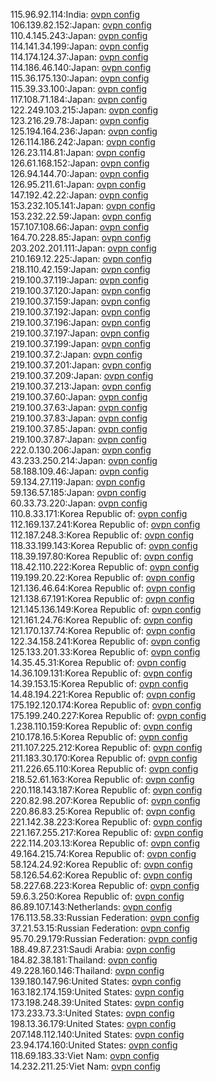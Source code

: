 115.96.92.114:India: [ovpn config](vpn/115_96_92_114.ovpn)  
106.139.82.152:Japan: [ovpn config](vpn/106_139_82_152.ovpn)  
110.4.145.243:Japan: [ovpn config](vpn/110_4_145_243.ovpn)  
114.141.34.199:Japan: [ovpn config](vpn/114_141_34_199.ovpn)  
114.174.124.37:Japan: [ovpn config](vpn/114_174_124_37.ovpn)  
114.186.46.140:Japan: [ovpn config](vpn/114_186_46_140.ovpn)  
115.36.175.130:Japan: [ovpn config](vpn/115_36_175_130.ovpn)  
115.39.33.100:Japan: [ovpn config](vpn/115_39_33_100.ovpn)  
117.108.71.184:Japan: [ovpn config](vpn/117_108_71_184.ovpn)  
122.249.103.215:Japan: [ovpn config](vpn/122_249_103_215.ovpn)  
123.216.29.78:Japan: [ovpn config](vpn/123_216_29_78.ovpn)  
125.194.164.236:Japan: [ovpn config](vpn/125_194_164_236.ovpn)  
126.114.186.242:Japan: [ovpn config](vpn/126_114_186_242.ovpn)  
126.23.114.81:Japan: [ovpn config](vpn/126_23_114_81.ovpn)  
126.61.168.152:Japan: [ovpn config](vpn/126_61_168_152.ovpn)  
126.94.144.70:Japan: [ovpn config](vpn/126_94_144_70.ovpn)  
126.95.211.61:Japan: [ovpn config](vpn/126_95_211_61.ovpn)  
147.192.42.22:Japan: [ovpn config](vpn/147_192_42_22.ovpn)  
153.232.105.141:Japan: [ovpn config](vpn/153_232_105_141.ovpn)  
153.232.22.59:Japan: [ovpn config](vpn/153_232_22_59.ovpn)  
157.107.108.66:Japan: [ovpn config](vpn/157_107_108_66.ovpn)  
164.70.228.85:Japan: [ovpn config](vpn/164_70_228_85.ovpn)  
203.202.201.111:Japan: [ovpn config](vpn/203_202_201_111.ovpn)  
210.169.12.225:Japan: [ovpn config](vpn/210_169_12_225.ovpn)  
218.110.42.159:Japan: [ovpn config](vpn/218_110_42_159.ovpn)  
219.100.37.119:Japan: [ovpn config](vpn/219_100_37_119.ovpn)  
219.100.37.120:Japan: [ovpn config](vpn/219_100_37_120.ovpn)  
219.100.37.159:Japan: [ovpn config](vpn/219_100_37_159.ovpn)  
219.100.37.192:Japan: [ovpn config](vpn/219_100_37_192.ovpn)  
219.100.37.196:Japan: [ovpn config](vpn/219_100_37_196.ovpn)  
219.100.37.197:Japan: [ovpn config](vpn/219_100_37_197.ovpn)  
219.100.37.199:Japan: [ovpn config](vpn/219_100_37_199.ovpn)  
219.100.37.2:Japan: [ovpn config](vpn/219_100_37_2.ovpn)  
219.100.37.201:Japan: [ovpn config](vpn/219_100_37_201.ovpn)  
219.100.37.209:Japan: [ovpn config](vpn/219_100_37_209.ovpn)  
219.100.37.213:Japan: [ovpn config](vpn/219_100_37_213.ovpn)  
219.100.37.60:Japan: [ovpn config](vpn/219_100_37_60.ovpn)  
219.100.37.63:Japan: [ovpn config](vpn/219_100_37_63.ovpn)  
219.100.37.83:Japan: [ovpn config](vpn/219_100_37_83.ovpn)  
219.100.37.85:Japan: [ovpn config](vpn/219_100_37_85.ovpn)  
219.100.37.87:Japan: [ovpn config](vpn/219_100_37_87.ovpn)  
222.0.130.206:Japan: [ovpn config](vpn/222_0_130_206.ovpn)  
43.233.250.214:Japan: [ovpn config](vpn/43_233_250_214.ovpn)  
58.188.109.46:Japan: [ovpn config](vpn/58_188_109_46.ovpn)  
59.134.27.119:Japan: [ovpn config](vpn/59_134_27_119.ovpn)  
59.136.57.185:Japan: [ovpn config](vpn/59_136_57_185.ovpn)  
60.33.73.220:Japan: [ovpn config](vpn/60_33_73_220.ovpn)  
110.8.33.171:Korea Republic of: [ovpn config](vpn/110_8_33_171.ovpn)  
112.169.137.241:Korea Republic of: [ovpn config](vpn/112_169_137_241.ovpn)  
112.187.248.3:Korea Republic of: [ovpn config](vpn/112_187_248_3.ovpn)  
118.33.199.143:Korea Republic of: [ovpn config](vpn/118_33_199_143.ovpn)  
118.39.197.80:Korea Republic of: [ovpn config](vpn/118_39_197_80.ovpn)  
118.42.110.222:Korea Republic of: [ovpn config](vpn/118_42_110_222.ovpn)  
119.199.20.22:Korea Republic of: [ovpn config](vpn/119_199_20_22.ovpn)  
121.136.46.64:Korea Republic of: [ovpn config](vpn/121_136_46_64.ovpn)  
121.138.67.191:Korea Republic of: [ovpn config](vpn/121_138_67_191.ovpn)  
121.145.136.149:Korea Republic of: [ovpn config](vpn/121_145_136_149.ovpn)  
121.161.24.76:Korea Republic of: [ovpn config](vpn/121_161_24_76.ovpn)  
121.170.137.74:Korea Republic of: [ovpn config](vpn/121_170_137_74.ovpn)  
122.34.158.241:Korea Republic of: [ovpn config](vpn/122_34_158_241.ovpn)  
125.133.201.33:Korea Republic of: [ovpn config](vpn/125_133_201_33.ovpn)  
14.35.45.31:Korea Republic of: [ovpn config](vpn/14_35_45_31.ovpn)  
14.36.109.131:Korea Republic of: [ovpn config](vpn/14_36_109_131.ovpn)  
14.39.153.15:Korea Republic of: [ovpn config](vpn/14_39_153_15.ovpn)  
14.48.194.221:Korea Republic of: [ovpn config](vpn/14_48_194_221.ovpn)  
175.192.120.174:Korea Republic of: [ovpn config](vpn/175_192_120_174.ovpn)  
175.199.240.227:Korea Republic of: [ovpn config](vpn/175_199_240_227.ovpn)  
1.238.110.159:Korea Republic of: [ovpn config](vpn/1_238_110_159.ovpn)  
210.178.16.5:Korea Republic of: [ovpn config](vpn/210_178_16_5.ovpn)  
211.107.225.212:Korea Republic of: [ovpn config](vpn/211_107_225_212.ovpn)  
211.183.30.170:Korea Republic of: [ovpn config](vpn/211_183_30_170.ovpn)  
211.226.65.110:Korea Republic of: [ovpn config](vpn/211_226_65_110.ovpn)  
218.52.61.163:Korea Republic of: [ovpn config](vpn/218_52_61_163.ovpn)  
220.118.143.187:Korea Republic of: [ovpn config](vpn/220_118_143_187.ovpn)  
220.82.98.207:Korea Republic of: [ovpn config](vpn/220_82_98_207.ovpn)  
220.86.83.25:Korea Republic of: [ovpn config](vpn/220_86_83_25.ovpn)  
221.142.38.223:Korea Republic of: [ovpn config](vpn/221_142_38_223.ovpn)  
221.167.255.217:Korea Republic of: [ovpn config](vpn/221_167_255_217.ovpn)  
222.114.203.13:Korea Republic of: [ovpn config](vpn/222_114_203_13.ovpn)  
49.164.215.74:Korea Republic of: [ovpn config](vpn/49_164_215_74.ovpn)  
58.124.24.92:Korea Republic of: [ovpn config](vpn/58_124_24_92.ovpn)  
58.126.54.62:Korea Republic of: [ovpn config](vpn/58_126_54_62.ovpn)  
58.227.68.223:Korea Republic of: [ovpn config](vpn/58_227_68_223.ovpn)  
59.6.3.250:Korea Republic of: [ovpn config](vpn/59_6_3_250.ovpn)  
86.89.107.143:Netherlands: [ovpn config](vpn/86_89_107_143.ovpn)  
176.113.58.33:Russian Federation: [ovpn config](vpn/176_113_58_33.ovpn)  
37.21.53.15:Russian Federation: [ovpn config](vpn/37_21_53_15.ovpn)  
95.70.29.179:Russian Federation: [ovpn config](vpn/95_70_29_179.ovpn)  
188.49.87.231:Saudi Arabia: [ovpn config](vpn/188_49_87_231.ovpn)  
184.82.38.181:Thailand: [ovpn config](vpn/184_82_38_181.ovpn)  
49.228.160.146:Thailand: [ovpn config](vpn/49_228_160_146.ovpn)  
139.180.147.96:United States: [ovpn config](vpn/139_180_147_96.ovpn)  
163.182.174.159:United States: [ovpn config](vpn/163_182_174_159.ovpn)  
173.198.248.39:United States: [ovpn config](vpn/173_198_248_39.ovpn)  
173.233.73.3:United States: [ovpn config](vpn/173_233_73_3.ovpn)  
198.13.36.179:United States: [ovpn config](vpn/198_13_36_179.ovpn)  
207.148.112.140:United States: [ovpn config](vpn/207_148_112_140.ovpn)  
23.94.174.160:United States: [ovpn config](vpn/23_94_174_160.ovpn)  
118.69.183.33:Viet Nam: [ovpn config](vpn/118_69_183_33.ovpn)  
14.232.211.25:Viet Nam: [ovpn config](vpn/14_232_211_25.ovpn)  
